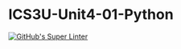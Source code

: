 # ICS3U-Unit4-01-Python

[![GitHub's Super Linter](https://github.com/huihangisaac-ho/ICS3U-Unit4-01-Python/workflows/GitHub's%20Super%20Linter/badge.svg)](https://github.com/huihangisaac-ho/ICS3U-Unit4-01-Python/actions)

